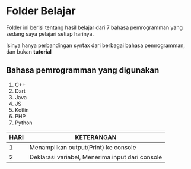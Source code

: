# Folder Belajar

Folder ini berisi tentang hasil belajar dari 7 bahasa pemrogramman yang sedang saya pelajari setiap harinya.

Isinya hanya perbandingan syntax dari berbagai bahasa pemrogramman, dan bukan **tutorial**

## Bahasa pemrogramman yang digunakan

1. C++
2. Dart
3. Java
4. JS
5. Kotlin
6. PHP
7. Python

| HARI | KETERANGAN                                      |
| ---- | ----------------------------------------------- |
| 1    | Menampilkan output(Print) ke console            |
| 2    | Deklarasi variabel, Menerima input dari console |
